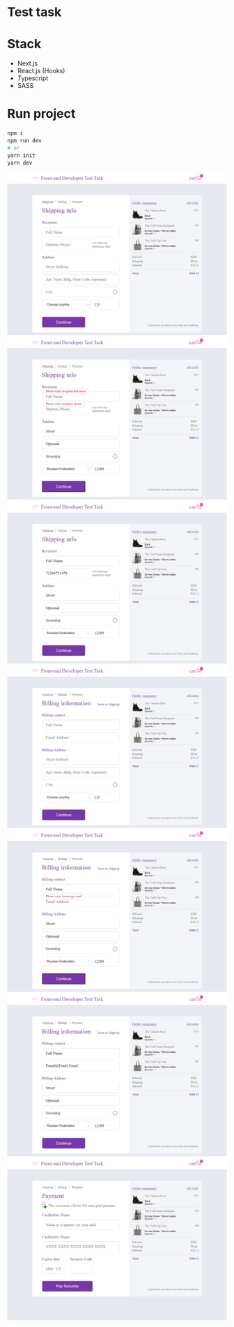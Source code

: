 # Test task

# Stack

- Next.js
- React.js (Hooks)
- Typescript
- SASS

# Run project

```bash
npm i
npm run dev
# or
yarn init
yarn dev
```

<div>
    <img src='screenshots/1.png'>
    <img src='screenshots/2.png'>
    <img src='screenshots/3.png'>
    <img src='screenshots/4.png'>
    <img src='screenshots/5.png'>
    <img src='screenshots/6.png'>
    <img src='screenshots/7.png'>
</div>
